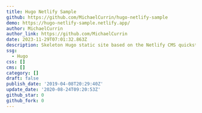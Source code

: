 ```yaml
---
title: Hugo Netlify Sample
github: https://github.com/MichaelCurrin/hugo-netlify-sample
demo: https://hugo-netlify-sample.netlify.app/
author: MichaelCurrin
author_link: https://github.com/MichaelCurrin
date: 2023-11-29T07:01:32.863Z
description: Skeleton Hugo static site based on the Netlify CMS quickstart sample
ssg:
  - Hugo
css: []
cms: []
category: []
draft: false
publish_date: '2019-04-08T20:29:40Z'
update_date: '2020-08-24T09:20:53Z'
github_star: 0
github_fork: 0
---
```

